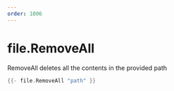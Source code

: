 ```yaml
---
order: 1006
---
```


<!-- Generated by tools/docgen. DO NOT EDIT. -->

# file.RemoveAll

RemoveAll deletes all the contents in the provided path

```go
{{- file.RemoveAll "path" }}
```
